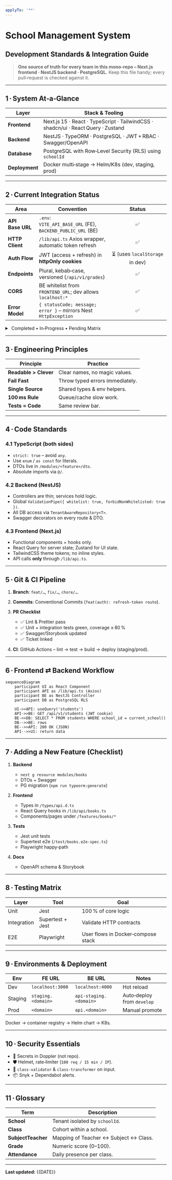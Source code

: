 ```yaml
---
applyTo: '**'
---
```

# School Management System

## Development Standards & Integration Guide

> **One source of truth for every team in this mono‑repo – Next.js frontend · NestJS backend · PostgreSQL.**
> Keep this file handy; every pull‑request is checked against it.

---

## 1 · System At‑a‑Glance

| Layer          | Stack & Tooling                                                                   |
| -------------- | --------------------------------------------------------------------------------- |
| **Frontend**   | Next.js 15 · React · TypeScript · TailwindCSS · shadcn/ui · React Query · Zustand |
| **Backend**    | NestJS · TypeORM · PostgreSQL · JWT + RBAC · Swagger/OpenAPI                      |
| **Database**   | PostgreSQL with Row‑Level Security (RLS) using `schoolId`                         |
| **Deployment** | Docker multi‑stage → Helm/K8s (dev, staging, prod)                                |

---

## 2 · Current Integration Status

| Area             | Convention                                                      |             Status             |
| ---------------- | --------------------------------------------------------------- | :----------------------------: |
| **API Base URL** | `.env`: `VITE_API_BASE_URL` (FE), `BACKEND_PUBLIC_URL` (BE)     |                ✅               |
| **HTTP Client**  | `/lib/api.ts` Axios wrapper, automatic token refresh            |                ✅               |
| **Auth Flow**    | JWT (access + refresh) in **httpOnly cookies**                  | ⏳ (uses `localStorage` in dev) |
| **Endpoints**    | Plural, kebab‑case, versioned (`/api/v1/grades`)                |                ✅               |
| **CORS**         | BE whitelist from `FRONTEND_URL`; dev allows `localhost:*`      |                ✅               |
| **Error Model**  | `{ statusCode; message; error }` – mirrors Nest `HttpException` |                ✅               |

<details>
<summary> Completed • In‑Progress • Pending Matrix </summary>

### ✅ Completed

* Multi‑tenant RLS backend modules (Users, Classes, Grades…)
* Swagger docs & Storybook UI library
* Axios service layer & typed DTOs

### 🔄 In Progress

* Cookie‑based auth (replacing `localStorage`)
* End‑to‑end multi‑tenant test suite

### ⏳ Pending

* WebSocket live updates (attendance / grades)
* Advanced analytics dashboard
* File upload & notifications

</details>

---

## 3 · Engineering Principles

| Principle             | Practice                        |
| --------------------- | ------------------------------- |
| **Readable > Clever** | Clear names, no magic values.   |
| **Fail Fast**         | Throw typed errors immediately. |
| **Single Source**     | Shared types & env helpers.     |
| **100 ms Rule**       | Queue/cache slow work.          |
| **Tests = Code**      | Same review bar.                |

---

## 4 · Code Standards

### 4.1 TypeScript (both sides)

* `strict: true` – avoid `any`.
* Use `enum` / `as const` for literals.
* DTOs live in `/modules/<feature>/dto`.
* Absolute imports via `@/`.

### 4.2 Backend (NestJS)

* Controllers are thin; services hold logic.
* Global `ValidationPipe({ whitelist: true, forbidNonWhitelisted: true })`.
* All DB access via `TenantAwareRepository<T>`.
* Swagger decorators on every route & DTO.

### 4.3 Frontend (Next.js)

* Functional components + hooks only.
* React Query for server state; Zustand for UI state.
* TailwindCSS theme tokens; no inline styles.
* API calls **only** through `/lib/api.ts`.

---

## 5 · Git & CI Pipeline

1. **Branch**: `feat/…`, `fix/…`, `chore/…`.
2. **Commits**: Conventional Commits (`feat(auth): refresh‑token route`).
3. **PR Checklist**

   * ✅ Lint & Prettier pass
   * ✅ Unit + integration tests green, coverage ≥ 80 %
   * ✅ Swagger/Storybook updated
   * ✅ Ticket linked
4. **CI**: GitHub Actions – lint → test → build → deploy (staging/prod).

---

## 6 · Frontend ⇄ Backend Workflow

```mermaid
sequenceDiagram
    participant UI as React Component
    participant API as /lib/api.ts (Axios)
    participant BE as NestJS Controller
    participant DB as PostgreSQL RLS

    UI->>API: useQuery('students')
    API->>BE: GET /api/v1/students (JWT cookie)
    BE->>DB: SELECT * FROM students WHERE school_id = current_school()
    DB-->>BE: rows
    BE-->>API: 200 OK (JSON)
    API-->>UI: return data
```

---

## 7 · Adding a New Feature (Checklist)

1. **Backend**

   * `nest g resource modules/books`
   * DTOs + Swagger
   * PG migration (`npm run typeorm:generate`)
2. **Frontend**

   * Types in `/types/api.d.ts`
   * React Query hooks in `/lib/api/books.ts`
   * Components/pages under `/features/books/*`
3. **Tests**

   * Jest unit tests
   * Supertest e2e (`/test/books.e2e-spec.ts`)
   * Playwright happy‑path
4. **Docs**

   * OpenAPI schema & Storybook

---

## 8 · Testing Matrix

| Layer       | Tool             | Goal                               |
| ----------- | ---------------- | ---------------------------------- |
| Unit        | Jest             | 100 % of core logic                |
| Integration | Supertest + Jest | Validate HTTP contracts            |
| E2E         | Playwright       | User flows in Docker‑compose stack |

---

## 9 · Environments & Deployment

| Env     | FE URL             | BE URL                 | Notes                      |
| ------- | ------------------ | ---------------------- | -------------------------- |
| Dev     | `localhost:3000`   | `localhost:4000`       | Hot reload                 |
| Staging | `staging.<domain>` | `api-staging.<domain>` | Auto‑deploy from `develop` |
| Prod    | `<domain>`         | `api.<domain>`         | Manual promote             |

Docker → container registry → Helm chart → K8s.

---

## 10 · Security Essentials

* 🔑 Secrets in Doppler (not repo).
* 🛡️ Helmet, rate‑limiter (`100 req / 15 min / IP`).
* 🧼 `class-validator` & `class-transformer` on input.
* 📦 Snyk + Dependabot alerts.

---

## 11 · Glossary

| Term               | Description                           |
| ------------------ | ------------------------------------- |
| **School**         | Tenant isolated by `schoolId`.        |
| **Class**          | Cohort within a school.               |
| **SubjectTeacher** | Mapping of Teacher ↔ Subject ↔ Class. |
| **Grade**          | Numeric score (0–100).                |
| **Attendance**     | Daily presence per class.             |

---

**Last updated:** {{DATE}}
